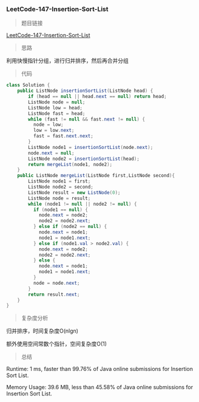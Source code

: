 ### LeetCode-147-Insertion-Sort-List

> 题目链接

[LeetCode-147-Insertion-Sort-List](https://leetcode.com/problems/insertion-sort-list/)

> 思路

利用快慢指针分组，进行归并排序，然后再合并分组

> 代码

```java
class Solution {
    public ListNode insertionSortList(ListNode head) {
        if (head == null || head.next == null) return head;
        ListNode node = null;
        ListNode low = head;
        ListNode fast = head;
        while (fast != null && fast.next != null) {
          node = low;
          low = low.next;
          fast = fast.next.next;
        }
        ListNode node1 = insertionSortList(node.next);
        node.next = null;
        ListNode node2 = insertionSortList(head);
        return mergeList(node1, node2);
    }
    public ListNode mergeList(ListNode first,ListNode second){
        ListNode node1 = first;
        ListNode node2 = second;
        ListNode result = new ListNode(0);
        ListNode node = result;
        while (node1 != null || node2 != null) {
          if (node1 == null) {
            node.next = node2;
            node2 = node2.next;
          } else if (node2 == null) {
            node.next = node1;
            node1 = node1.next;
          } else if (node1.val > node2.val) {
            node.next = node2;
            node2 = node2.next;
          } else {
            node.next = node1;
            node1 = node1.next;
          }
          node = node.next;
        }
        return result.next;
    }
}
```

> 复杂度分析

归并排序，时间复杂度O(nlgn)

额外使用空间常数个指针，空间复杂度O(1)

> 总结

Runtime: 1 ms, faster than 99.76% of Java online submissions for Insertion Sort List.

Memory Usage: 39.6 MB, less than 45.58% of Java online submissions for Insertion Sort List.
